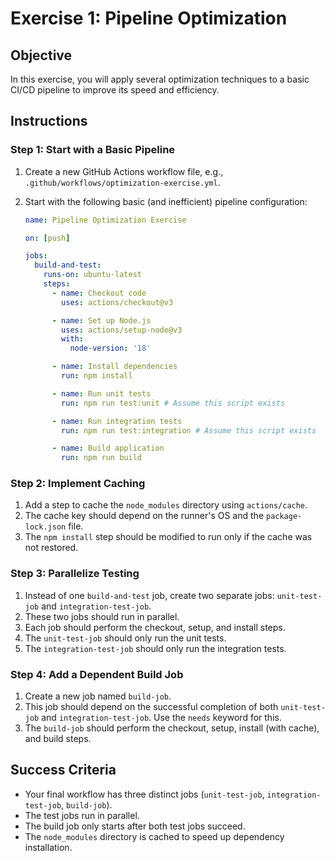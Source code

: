 # Exercise 1: Pipeline Optimization

## Objective
In this exercise, you will apply several optimization techniques to a basic CI/CD pipeline to improve its speed and efficiency.

## Instructions

### Step 1: Start with a Basic Pipeline
1.  Create a new GitHub Actions workflow file, e.g., `.github/workflows/optimization-exercise.yml`.
2.  Start with the following basic (and inefficient) pipeline configuration:

    ```yaml
    name: Pipeline Optimization Exercise

    on: [push]

    jobs:
      build-and-test:
        runs-on: ubuntu-latest
        steps:
          - name: Checkout code
            uses: actions/checkout@v3

          - name: Set up Node.js
            uses: actions/setup-node@v3
            with:
              node-version: '18'

          - name: Install dependencies
            run: npm install

          - name: Run unit tests
            run: npm run test:unit # Assume this script exists

          - name: Run integration tests
            run: npm run test:integration # Assume this script exists

          - name: Build application
            run: npm run build
    ```

### Step 2: Implement Caching
1.  Add a step to cache the `node_modules` directory using `actions/cache`.
2.  The cache key should depend on the runner's OS and the `package-lock.json` file.
3.  The `npm install` step should be modified to run only if the cache was not restored.

### Step 3: Parallelize Testing
1.  Instead of one `build-and-test` job, create two separate jobs: `unit-test-job` and `integration-test-job`.
2.  These two jobs should run in parallel.
3.  Each job should perform the checkout, setup, and install steps.
4.  The `unit-test-job` should only run the unit tests.
5.  The `integration-test-job` should only run the integration tests.

### Step 4: Add a Dependent Build Job
1.  Create a new job named `build-job`.
2.  This job should depend on the successful completion of both `unit-test-job` and `integration-test-job`. Use the `needs` keyword for this.
3.  The `build-job` should perform the checkout, setup, install (with cache), and build steps.

## Success Criteria
- Your final workflow has three distinct jobs (`unit-test-job`, `integration-test-job`, `build-job`).
- The test jobs run in parallel.
- The build job only starts after both test jobs succeed.
- The `node_modules` directory is cached to speed up dependency installation.